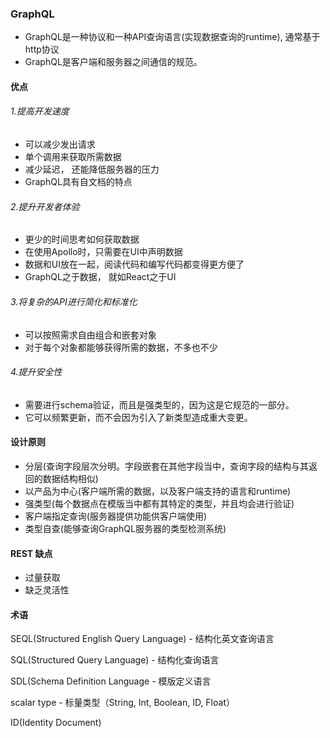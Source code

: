 ### GraphQL
- GraphQL是一种协议和一种API查询语言(实现数据查询的runtime), 通常基于http协议
- GraphQL是客户端和服务器之间通信的规范。

#### 优点
###### 1.提高开发速度
- 可以减少发出请求
- 单个调用来获取所需数据
- 减少延迟， 还能降低服务器的压力
- GraphQL具有自文档的特点

###### 2.提升开发者体验
- 更少的时间思考如何获取数据
- 在使用Apollo时，只需要在UI中声明数据
- 数据和UI放在一起，阅读代码和编写代码都变得更方便了
- GraphQL之于数据， 就如React之于UI

###### 3.将复杂的API进行简化和标准化
- 可以按照需求自由组合和嵌套对象
- 对于每个对象都能够获得所需的数据，不多也不少

###### 4.提升安全性
- 需要进行schema验证，而且是强类型的，因为这是它规范的一部分。
- 它可以频繁更新，而不会因为引入了新类型造成重大变更。

#### 设计原则
- 分层(查询字段层次分明。字段嵌套在其他字段当中，查询字段的结构与其返回的数据结构相似)
- 以产品为中心(客户端所需的数据，以及客户端支持的语言和runtime)
- 强类型(每个数据点在模版当中都有其特定的类型，并且均会进行验证)
- 客户端指定查询(服务器提供功能供客户端使用)
- 类型自查(能够查询GraphQL服务器的类型检测系统)

#### REST 缺点
- 过量获取
- 缺乏灵活性



#### 术语

SEQL(Structured English Query Language) - 结构化英文查询语言

SQL(Structured Query Language) - 结构化查询语言

SDL(Schema Definition Language - 模版定义语言

scalar type - 标量类型（String, Int, Boolean, ID, Float）

ID(Identity Document)